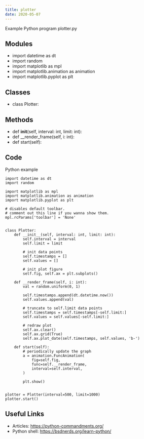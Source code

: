 ```yaml
---
title: plotter
date: 2020-05-07
---
```

Example Python program plotter.py

## Modules

* import datetime as dt
* import random
* import matplotlib as mpl
* import matplotlib.animation as animation
* import matplotlib.pyplot as plt

## Classes

* class Plotter:

## Methods

* def __init__(self, interval: int, limit: int):
* def __render_frame(self, i: int):
* def start(self):

## Code

Python example

    import datetime as dt
    import random
    
    import matplotlib as mpl
    import matplotlib.animation as animation
    import matplotlib.pyplot as plt
    
    # disables default toolbar. 
    # comment out this line if you wanna show them.
    mpl.rcParams['toolbar'] = 'None'
    
    
    class Plotter:
        def __init__(self, interval: int, limit: int):
            self.interval = interval
            self.limit = limit
    
            # init data points
            self.timestamps = []
            self.values = []
    
            # init plot figure
            self.fig, self.ax = plt.subplots()
    
        def __render_frame(self, i: int):
            val = random.uniform(0, 1)
    
            self.timestamps.append(dt.datetime.now())
            self.values.append(val)
    
            # truncate to self.limit data points
            self.timestamps = self.timestamps[-self.limit:]
            self.values = self.values[-self.limit:]
    
            # redraw plot
            self.ax.clear()
            self.ax.grid(True)
            self.ax.plot_date(self.timestamps, self.values, 'b-')
    
        def start(self):
            # periodically update the graph
            a = animation.FuncAnimation(
                fig=self.fig,
                func=self.__render_frame,
                interval=self.interval,
            )
    
            plt.show()
    
    
    plotter = Plotter(interval=500, limit=1000)
    plotter.start()

## Useful Links

- Articles: https://python-commandments.org/
- Python shell: https://bsdnerds.org/learn-python/
